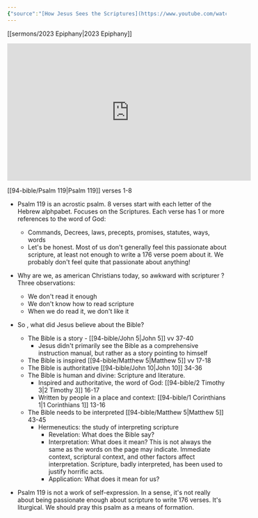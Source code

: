 ```yaml
---
{"source":"[How Jesus Sees the Scriptures](https://www.youtube.com/watch?v=WquAg6wxXLs)","clipped":"2023-02-12","dg-publish":true,"grade":2,"permalink":"/sermons/2023-02-12-how-jesus-sees-the-scriptures/","dgPassFrontmatter":true}
---
```



[[sermons/2023 Epiphany\|2023 Epiphany]]

<iframe width="560" height="315" src="https://www.youtube.com/embed/WquAg6wxXLs" title="YouTube video player" frameborder="0" allow="accelerometer; autoplay; clipboard-write; encrypted-media; gyroscope; picture-in-picture" allowfullscreen></iframe>

[[94-bible/Psalm 119\|Psalm 119]] verses 1-8

* Psalm 119 is an acrostic psalm. 8 verses start with each letter of the Hebrew alphpabet. Focuses on the Scriptures. Each verse has 1 or more references to the word of God:
    * Commands, Decrees, laws, precepts, promises, statutes, ways, words
    * Let's be honest. Most of us don't generally feel this passionate about scripture, at least not enough to write a 176 verse poem about it. We probably don't feel quite that passionate about anything!

* Why are we, as american Christians today, so awkward with scripturer ? Three observations:
    * We don't read it enough
    * We don't know how to read scripture
    * When we do read it, we don't like it

* So , what did Jesus believe about the Bible?
    * The Bible is a story - [[94-bible/John 5\|John 5]] vv 37-40
        * Jesus didn't primarily see the Bible as a comprehensive instruction manual, but rather as a story pointing to himself
    * The Bible is inspired [[94-bible/Matthew 5\|Matthew 5]] vv 17-18
    * The Bible is authoritative [[94-bible/John 10\|John 10]] 34-36
    * The Bible is human and divine: Scripture and literature.
        * Inspired and authoritative, the word of God: [[94-bible/2 Timothy 3\|2 Timothy 3]] 16-17
        * Written by people in a place and context: [[94-bible/1 Corinthians 1\|1 Corinthians 1]] 13-16
    * The Bible needs to be interpreted [[94-bible/Matthew 5\|Matthew 5]] 43-45
        * Hermeneutics: the study of interpreting scripture
            * Revelation: What does the Bible say?
            * Interpretation: What does it mean? This is not always the same as the words on the page may indicate. Immediate context, scriptural context, and other factors affect interpretation. Scripture, badly interpreted, has been used to justify horrific acts.
            * Application: What does it mean for us?

* Psalm 119 is not a work of self-expression. In a sense, it's not really about being passionate enough about scripture to write 176 verses. It's liturgical. We should pray this psalm as a means of formation.